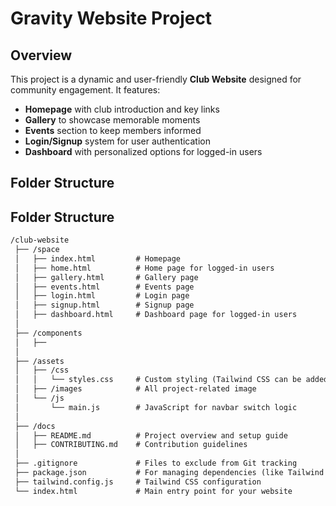 # Gravity Website Project

## Overview
This project is a dynamic and user-friendly **Club Website** designed for community engagement. It features:
- **Homepage** with club introduction and key links
- **Gallery** to showcase memorable moments
- **Events** section to keep members informed
- **Login/Signup** system for user authentication
- **Dashboard** with personalized options for logged-in users

## Folder Structure

## Folder Structure
```markdown
/club-website
 ├── /space
 │   ├── index.html         # Homepage
 │   ├── home.html          # Home page for logged-in users
 │   ├── gallery.html       # Gallery page
 │   ├── events.html        # Events page
 │   ├── login.html         # Login page
 │   ├── signup.html        # Signup page
 │   ├── dashboard.html     # Dashboard page for logged-in users
 │
 ├── /components
 │   ├──  
 │
 ├── /assets
 │   ├── /css
 │   │   └── styles.css     # Custom styling (Tailwind CSS can be added here)
 │   ├── /images            # All project-related image
 │   └── /js
 │       └── main.js        # JavaScript for navbar switch logic
 │
 ├── /docs
 │   ├── README.md          # Project overview and setup guide
 │   ├── CONTRIBUTING.md    # Contribution guidelines
 │
 ├── .gitignore             # Files to exclude from Git tracking
 ├── package.json           # For managing dependencies (like Tailwind CSS)
 ├── tailwind.config.js     # Tailwind CSS configuration
 └── index.html             # Main entry point for your website
```


